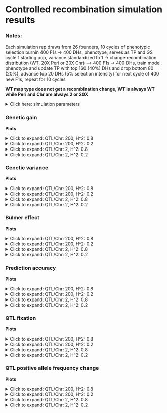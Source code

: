 Controlled recombination simulation results
================

### Notes:

Each simulation rep draws from 26 founders, 10 cycles of phenotypic
selection burnin 400 F1s -&gt; 400 DHs, phenotype, serves as TP and GS
cycle 1 starting pop, variance standardized to 1 -&gt; change
recombination distribution (WT, 20X Peri or 20X Chr) –&gt; 400 F1s -&gt;
400 DHs, train model, phenotype and update TP with top 160 (40%) DHs and
drop bottom 80 (20%), advance top 20 DHs (5% selection intensity) for
next cycle of 400 new F1s, repeat for 10 cycles

**WT map type does not get a recombination change, WT is always WT while
Peri and Chr are always 2 or 20X**

<details>
<summary>
Click here: simulation parameters
</summary>

#### Variables:

**Recombination:** WT, 2X or 20X  
**Genetic map change:** WT, Pericentromere or Chromosome  
**Repulsion:** 1:5  
**QTL type:** Random or deleterious variant **Heritability:** 0.2 or
0.8  
**QTL per Chr:** 2 or 200  
**Relationship matrix:** genomewide or causal variant

#### Load packages and data

``` r
library(tidyverse)
library(data.table)
library(kableExtra)
library(ggsci)

# anova and summary plot functions
source("/Users/ellietaagen/Desktop/github/cr_simulation/Functions/master_functions/summary_stats_anova.R")
source("/Users/ellietaagen/Desktop/github/cr_simulation/Results/table_view_function.R")

gg <- fread("/Users/ellietaagen/Desktop/github/cr_simulation/Results/BP_F_master_results_csv/f_gg.csv") %>% as.data.frame()
gv <- fread("/Users/ellietaagen/Desktop/github/cr_simulation/Results/BP_F_master_results_csv/f_gv.csv") %>% as.data.frame()
pa <- fread("/Users/ellietaagen/Desktop/github/cr_simulation/Results/BP_F_master_results_csv/f_pa.csv") %>% as.data.frame()
be <- fread("/Users/ellietaagen/Desktop/github/cr_simulation/Results/BP_F_master_results_csv/f_be.csv") %>% as.data.frame()
# be `value` is 2-fold higher than it should be (ASR does not know how to treat VarA/GenicVarA for DH)
be$value <- be$value/2
qtl <- fread("/Users/ellietaagen/Desktop/github/cr_simulation/Results/BP_F_master_results_csv/f_qtl.csv") %>% as.data.frame()
qtl_af <- fread("/Users/ellietaagen/Desktop/github/cr_simulation/Results/BP_F_master_results_csv/f_qtl_af.csv") %>% as.data.frame()
```

**Data frames**

gg: population’s genetic gain  
gv: additive genetic variance of population  
pa: prediction accuracy of genomic selection  
be: Bulmer effect (varA/genicVarA)  
qtl: positive and negative effect QTL fixation ratio  
qtl\_af: change in QTL negative allele frequency, subset by small (Q1),
medium, or large (Q3) effect size

**Columns**

**rep** is 1:number of reps simulation was run  
**cycle** designates founder / burnin (0), and GS cycle 1:10  
**value** is the raw response variable measurement, (or average after
summary function, grouped by legend and cycle, of all rep)  
**Matrix** is the relationship matrix used in RRBLUP, genomewide or
causal variant  
**Pop** is the full founder set (F) or biparental (bp)  
**Recombination** is the scale of map change, 2 or 20X  
**H2** is the broad sense heritability  
**QTL** is the number of QTL per chromosome  
**QTL\_type** is R or DV, random or deleterious variant  
**Map\_Type** is the WT, Pericentromere, or Chromosome-wide change to
the genetic map, given a Recombination scale  
**Repulsion** is 1:5 representing different coupling and replusion
ratios

-   1: Additive effect signs are positive for all QTL (select against
    minor allele)

-   2: Random 2/3 of additive effect signs are positive and 1/3 are
    negative for QTL

-   3: Random 1/2 of additive effect signs are positive and 1/2 are
    negative for QTL

-   4: 1/2 of additive effect signs are positive and 1/2 are negative
    for QTL, alternating positive or negative each QTL

-   5: Random 1/3 of additive effect signs are positive and 2/3 are
    negative for QTL (most selection for minor allele)

</details>

### Genetic gain

**Plots**

<details>
<summary>
Click to expand: QTL/Chr: 200, H^2: 0.8
</summary>

![](master_results_ASR_plots_files/figure-gfm/unnamed-chunk-1-1.png)<!-- -->![](master_results_ASR_plots_files/figure-gfm/unnamed-chunk-1-2.png)<!-- -->

</details>
<details>
<summary>
Click to expand: QTL/Chr: 200, H^2: 0.2
</summary>

![](master_results_ASR_plots_files/figure-gfm/unnamed-chunk-2-1.png)<!-- -->![](master_results_ASR_plots_files/figure-gfm/unnamed-chunk-2-2.png)<!-- -->

</details>
<details>
<summary>
Click to expand: QTL/Chr: 2, H^2: 0.8
</summary>

![](master_results_ASR_plots_files/figure-gfm/unnamed-chunk-3-1.png)<!-- -->![](master_results_ASR_plots_files/figure-gfm/unnamed-chunk-3-2.png)<!-- -->

</details>
<details>
<summary>
Click to expand: QTL/Chr: 2, H^2: 0.2
</summary>

![](master_results_ASR_plots_files/figure-gfm/unnamed-chunk-4-1.png)<!-- -->![](master_results_ASR_plots_files/figure-gfm/unnamed-chunk-4-2.png)<!-- -->

</details>

### Genetic variance

**Plots**

<details>
<summary>
Click to expand: QTL/Chr: 200, H^2: 0.8
</summary>

![](master_results_ASR_plots_files/figure-gfm/unnamed-chunk-5-1.png)<!-- -->![](master_results_ASR_plots_files/figure-gfm/unnamed-chunk-5-2.png)<!-- -->

</details>
<details>
<summary>
Click to expand: QTL/Chr: 200, H^2: 0.2
</summary>

![](master_results_ASR_plots_files/figure-gfm/unnamed-chunk-6-1.png)<!-- -->![](master_results_ASR_plots_files/figure-gfm/unnamed-chunk-6-2.png)<!-- -->

</details>
<details>
<summary>
Click to expand: QTL/Chr: 2, H^2: 0.8
</summary>

![](master_results_ASR_plots_files/figure-gfm/unnamed-chunk-7-1.png)<!-- -->![](master_results_ASR_plots_files/figure-gfm/unnamed-chunk-7-2.png)<!-- -->

</details>
<details>
<summary>
Click to expand: QTL/Chr: 2, H^2: 0.2
</summary>

![](master_results_ASR_plots_files/figure-gfm/unnamed-chunk-8-1.png)<!-- -->![](master_results_ASR_plots_files/figure-gfm/unnamed-chunk-8-2.png)<!-- -->

</details>

### Bulmer effect

**Plots**
<details>
<summary>
Click to expand: QTL/Chr: 200, H^2: 0.8
</summary>

![](master_results_ASR_plots_files/figure-gfm/unnamed-chunk-9-1.png)<!-- -->![](master_results_ASR_plots_files/figure-gfm/unnamed-chunk-9-2.png)<!-- -->

</details>
<details>
<summary>
Click to expand: QTL/Chr: 200, H^2: 0.2
</summary>

![](master_results_ASR_plots_files/figure-gfm/unnamed-chunk-10-1.png)<!-- -->![](master_results_ASR_plots_files/figure-gfm/unnamed-chunk-10-2.png)<!-- -->

</details>
<details>
<summary>
Click to expand: QTL/Chr: 2, H^2: 0.8
</summary>

![](master_results_ASR_plots_files/figure-gfm/unnamed-chunk-11-1.png)<!-- -->![](master_results_ASR_plots_files/figure-gfm/unnamed-chunk-11-2.png)<!-- -->

</details>
<details>
<summary>
Click to expand: QTL/Chr: 2, H^2: 0.2
</summary>

![](master_results_ASR_plots_files/figure-gfm/unnamed-chunk-12-1.png)<!-- -->![](master_results_ASR_plots_files/figure-gfm/unnamed-chunk-12-2.png)<!-- -->

</details>

### Prediction accuracy

**Plots**

<details>
<summary>
Click to expand: QTL/Chr: 200, H^2: 0.8
</summary>

![](master_results_ASR_plots_files/figure-gfm/unnamed-chunk-13-1.png)<!-- -->![](master_results_ASR_plots_files/figure-gfm/unnamed-chunk-13-2.png)<!-- -->

</details>
<details>
<summary>
Click to expand: QTL/Chr: 200, H^2: 0.2
</summary>

![](master_results_ASR_plots_files/figure-gfm/unnamed-chunk-14-1.png)<!-- -->![](master_results_ASR_plots_files/figure-gfm/unnamed-chunk-14-2.png)<!-- -->

</details>
<details>
<summary>
Click to expand: QTL/Chr: 2, H^2: 0.8
</summary>

![](master_results_ASR_plots_files/figure-gfm/unnamed-chunk-15-1.png)<!-- -->![](master_results_ASR_plots_files/figure-gfm/unnamed-chunk-15-2.png)<!-- -->

</details>
<details>
<summary>
Click to expand: QTL/Chr: 2, H^2: 0.2
</summary>

![](master_results_ASR_plots_files/figure-gfm/unnamed-chunk-16-1.png)<!-- -->![](master_results_ASR_plots_files/figure-gfm/unnamed-chunk-16-2.png)<!-- -->

</details>

### QTL fixation

**Plots**

<details>
<summary>
Click to expand: QTL/Chr: 200, H^2: 0.8
</summary>

![](master_results_ASR_plots_files/figure-gfm/unnamed-chunk-17-1.png)<!-- -->![](master_results_ASR_plots_files/figure-gfm/unnamed-chunk-17-2.png)<!-- -->

</details>
<details>
<summary>
Click to expand: QTL/Chr: 200, H^2: 0.2
</summary>

![](master_results_ASR_plots_files/figure-gfm/unnamed-chunk-18-1.png)<!-- -->![](master_results_ASR_plots_files/figure-gfm/unnamed-chunk-18-2.png)<!-- -->

</details>
<details>
<summary>
Click to expand: QTL/Chr: 2, H^2: 0.8
</summary>

![](master_results_ASR_plots_files/figure-gfm/unnamed-chunk-19-1.png)<!-- -->![](master_results_ASR_plots_files/figure-gfm/unnamed-chunk-19-2.png)<!-- -->

</details>
<details>
<summary>
Click to expand: QTL/Chr: 2, H^2: 0.2
</summary>

![](master_results_ASR_plots_files/figure-gfm/unnamed-chunk-20-1.png)<!-- -->![](master_results_ASR_plots_files/figure-gfm/unnamed-chunk-20-2.png)<!-- -->

</details>

### QTL positive allele frequency change

**Plots**

<details>
<summary>
Click to expand: QTL/Chr: 200, H^2: 0.8
</summary>

![](master_results_ASR_plots_files/figure-gfm/unnamed-chunk-21-1.png)<!-- -->![](master_results_ASR_plots_files/figure-gfm/unnamed-chunk-21-2.png)<!-- -->

</details>
<details>
<summary>
Click to expand: QTL/Chr: 200, H^2: 0.2
</summary>

![](master_results_ASR_plots_files/figure-gfm/unnamed-chunk-22-1.png)<!-- -->![](master_results_ASR_plots_files/figure-gfm/unnamed-chunk-22-2.png)<!-- -->

</details>
<details>
<summary>
Click to expand: QTL/Chr: 2, H^2: 0.8
</summary>

![](master_results_ASR_plots_files/figure-gfm/unnamed-chunk-23-1.png)<!-- -->![](master_results_ASR_plots_files/figure-gfm/unnamed-chunk-23-2.png)<!-- -->

</details>
<details>
<summary>
Click to expand: QTL/Chr: 2, H^2: 0.2
</summary>

![](master_results_ASR_plots_files/figure-gfm/unnamed-chunk-24-1.png)<!-- -->![](master_results_ASR_plots_files/figure-gfm/unnamed-chunk-24-2.png)<!-- -->

</details>
